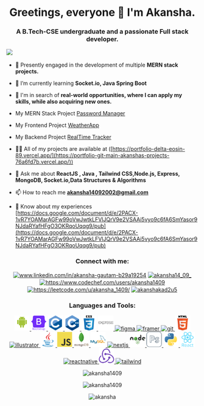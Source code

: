<h1 align="center">Greetings, everyone 👋 I'm Akansha.</h1>
<h3 align="center">A B.Tech-CSE undergraduate and a passionate Full stack developer.</h3>
<img align="right" alt="" src="https://github.com/user-attachments/assets/223bc07a-5f16-4d8a-87e8-1d9caba3cb5f" style="width:300px">

<p align="left"> <img src="![image](https://github.com/user-attachments/assets/20354bce-0a30-4e50-bf2f-a0d3e6293512)
" /> </p>

- 🔭 Presently engaged in the development of multiple **MERN stack projects.** 

- 🌱 I’m currently learning **Socket.io, Java Spring Boot**
  
- 🤝 I'm in search of **real-world opportunities, where I can apply my skills, while also acquiring new ones.**

- My MERN Stack Project [Password Manager](https://passop-git-main-akanshas-projects-76a6fd7b.vercel.app/)

- My Frontend Project [WeatherApp](https://weather-app-p4vz-git-main-akanshas-projects-76a6fd7b.vercel.app/)
  
- My Backend Project [RealTime Tracker](https://tracker-tzl5.onrender.com/)

- 👨‍💻 All of my projects are available at ([https://portfolio-delta-eosin-89.vercel.app/](https://portfolio-git-main-akanshas-projects-76a6fd7b.vercel.app/))

- 💬 Ask me about **ReactJS , Java , Tailwind CSS,Node.js, Express, MongoDB, Socket.io,Data Structures & Algorithms**

- 📫 How to reach me **akansha14092002@gmail.com**

- 📄 Know about my experiences [https://docs.google.com/document/d/e/2PACX-1vR7YOAMarAGFw99oVwJwtkLFVlJQrV9e2VSAAi5vyo9c6fA6SmYasor9NJdaRYafHFgO3OKRqoUqqg9/pub](https://docs.google.com/document/d/e/2PACX-1vR7YOAMarAGFw99oVwJwtkLFVlJQrV9e2VSAAi5vyo9c6fA6SmYasor9NJdaRYafHFgO3OKRqoUqqg9/pub)

<h3 align="center">Connect with me:</h3>
<p align="center">
<a href="https://linkedin.com/in/www.linkedin.com/in/akansha-gautam-b29a19254" target="blank"><img align="center" src="https://raw.githubusercontent.com/rahuldkjain/github-profile-readme-generator/master/src/images/icons/Social/linked-in-alt.svg" alt="www.linkedin.com/in/akansha-gautam-b29a19254" height="30" width="40" /></a>
<a href="https://instagram.com/akansha14_09_" target="blank"><img align="center" src="https://raw.githubusercontent.com/rahuldkjain/github-profile-readme-generator/master/src/images/icons/Social/instagram.svg" alt="akansha14_09_" height="30" width="40" /></a>
<a href="https://www.codechef.com/users/https://www.codechef.com/users/akansha1409" target="blank"><img align="center" src="https://cdn.jsdelivr.net/npm/simple-icons@3.1.0/icons/codechef.svg" alt="https://www.codechef.com/users/akansha1409" height="30" width="40" /></a>
<a href="https://www.leetcode.com/https://leetcode.com/u/akansha_1409/" target="blank"><img align="center" src="https://raw.githubusercontent.com/rahuldkjain/github-profile-readme-generator/master/src/images/icons/Social/leet-code.svg" alt="https://leetcode.com/u/akansha_1409/" height="30" width="40" /></a>
<a href="https://auth.geeksforgeeks.org/user/akanshakad2u5" target="blank"><img align="center" src="https://raw.githubusercontent.com/rahuldkjain/github-profile-readme-generator/master/src/images/icons/Social/geeks-for-geeks.svg" alt="akanshakad2u5" height="30" width="40" /></a>
</p>

<h3 align="center">Languages and Tools:</h3>
<p align="center"> <a href="https://developer.android.com" target="_blank" rel="noreferrer"> <img src="https://raw.githubusercontent.com/devicons/devicon/master/icons/android/android-original-wordmark.svg" alt="android" width="40" height="40"/> </a> <a href="https://getbootstrap.com" target="_blank" rel="noreferrer"> <img src="https://raw.githubusercontent.com/devicons/devicon/master/icons/bootstrap/bootstrap-plain-wordmark.svg" alt="bootstrap" width="40" height="40"/> </a> <a href="https://www.cprogramming.com/" target="_blank" rel="noreferrer"> <img src="https://raw.githubusercontent.com/devicons/devicon/master/icons/c/c-original.svg" alt="c" width="40" height="40"/> </a> <a href="https://www.w3schools.com/cpp/" target="_blank" rel="noreferrer"> <img src="https://raw.githubusercontent.com/devicons/devicon/master/icons/cplusplus/cplusplus-original.svg" alt="cplusplus" width="40" height="40"/> </a> <a href="https://www.w3schools.com/css/" target="_blank" rel="noreferrer"> <img src="https://raw.githubusercontent.com/devicons/devicon/master/icons/css3/css3-original-wordmark.svg" alt="css3" width="40" height="40"/> </a> <a href="https://expressjs.com" target="_blank" rel="noreferrer"> <img src="https://raw.githubusercontent.com/devicons/devicon/master/icons/express/express-original-wordmark.svg" alt="express" width="40" height="40"/> </a> <a href="https://www.figma.com/" target="_blank" rel="noreferrer"> <img src="https://www.vectorlogo.zone/logos/figma/figma-icon.svg" alt="figma" width="40" height="40"/> </a> <a href="https://www.framer.com/" target="_blank" rel="noreferrer"> <img src="https://www.vectorlogo.zone/logos/framer/framer-icon.svg" alt="framer" width="40" height="40"/> </a> <a href="https://git-scm.com/" target="_blank" rel="noreferrer"> <img src="https://www.vectorlogo.zone/logos/git-scm/git-scm-icon.svg" alt="git" width="40" height="40"/> </a> <a href="https://www.w3.org/html/" target="_blank" rel="noreferrer"> <img src="https://raw.githubusercontent.com/devicons/devicon/master/icons/html5/html5-original-wordmark.svg" alt="html5" width="40" height="40"/> </a> <a href="https://www.adobe.com/in/products/illustrator.html" target="_blank" rel="noreferrer"> <img src="https://www.vectorlogo.zone/logos/adobe_illustrator/adobe_illustrator-icon.svg" alt="illustrator" width="40" height="40"/> </a> <a href="https://www.java.com" target="_blank" rel="noreferrer"> <img src="https://raw.githubusercontent.com/devicons/devicon/master/icons/java/java-original.svg" alt="java" width="40" height="40"/> </a> <a href="https://developer.mozilla.org/en-US/docs/Web/JavaScript" target="_blank" rel="noreferrer"> <img src="https://raw.githubusercontent.com/devicons/devicon/master/icons/javascript/javascript-original.svg" alt="javascript" width="40" height="40"/> </a> <a href="https://www.mongodb.com/" target="_blank" rel="noreferrer"> <img src="https://raw.githubusercontent.com/devicons/devicon/master/icons/mongodb/mongodb-original-wordmark.svg" alt="mongodb" width="40" height="40"/> </a> <a href="https://www.mysql.com/" target="_blank" rel="noreferrer"> <img src="https://raw.githubusercontent.com/devicons/devicon/master/icons/mysql/mysql-original-wordmark.svg" alt="mysql" width="40" height="40"/> </a> <a href="https://nextjs.org/" target="_blank" rel="noreferrer"> <img src="https://cdn.worldvectorlogo.com/logos/nextjs-2.svg" alt="nextjs" width="40" height="40"/> </a> <a href="https://nodejs.org" target="_blank" rel="noreferrer"> <img src="https://raw.githubusercontent.com/devicons/devicon/master/icons/nodejs/nodejs-original-wordmark.svg" alt="nodejs" width="40" height="40"/> </a> <a href="https://www.photoshop.com/en" target="_blank" rel="noreferrer"> <img src="https://raw.githubusercontent.com/devicons/devicon/master/icons/photoshop/photoshop-line.svg" alt="photoshop" width="40" height="40"/> </a> <a href="https://www.python.org" target="_blank" rel="noreferrer"> <img src="https://raw.githubusercontent.com/devicons/devicon/master/icons/python/python-original.svg" alt="python" width="40" height="40"/> </a> <a href="https://reactjs.org/" target="_blank" rel="noreferrer"> <img src="https://raw.githubusercontent.com/devicons/devicon/master/icons/react/react-original-wordmark.svg" alt="react" width="40" height="40"/> </a> <a href="https://reactnative.dev/" target="_blank" rel="noreferrer"> <img src="https://reactnative.dev/img/header_logo.svg" alt="reactnative" width="40" height="40"/> </a> <a href="https://redux.js.org" target="_blank" rel="noreferrer"> <img src="https://raw.githubusercontent.com/devicons/devicon/master/icons/redux/redux-original.svg" alt="redux" width="40" height="40"/> </a> <a href="https://tailwindcss.com/" target="_blank" rel="noreferrer"> <img src="https://www.vectorlogo.zone/logos/tailwindcss/tailwindcss-icon.svg" alt="tailwind" width="40" height="40"/> </a> </p>

<p align="center"> <img src="https://github-readme-stats.vercel.app/api/top-langs?username=akansha1409&show_icons=true&locale=en&layout=compact"  alt="akansha1409"/>
</p>
<p align="center"><img src="https://github-readme-stats.vercel.app/api?username=akansha1409&show_icons=true&locale=en" alt="akansha1409" /></p>


<p align="center"><img src="https://leetcode.card.workers.dev/akansha_1409?theme=dark&font=source_code_pro&extension=null"  alt="akansha"  /></p>
